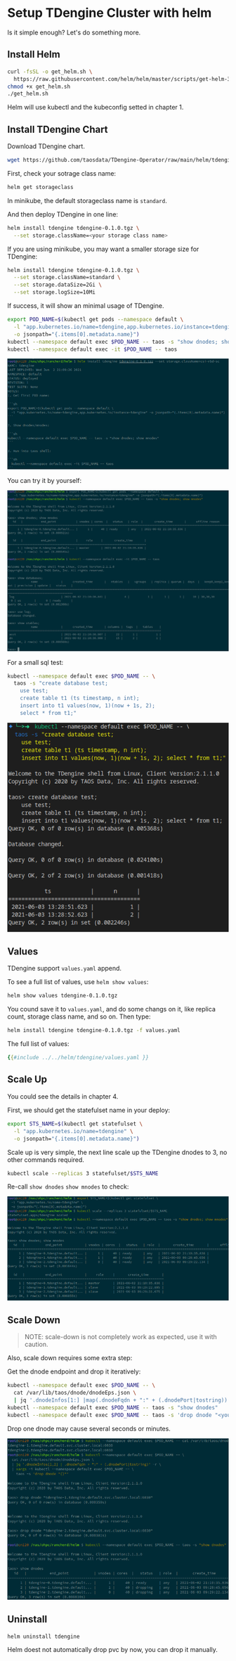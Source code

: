 # Setup TDengine Cluster with helm

Is it simple enough? Let's do something more.

## Install Helm

```sh
curl -fsSL -o get_helm.sh \
  https://raw.githubusercontent.com/helm/helm/master/scripts/get-helm-3
chmod +x get_helm.sh
./get_helm.sh
```

Helm will use kubectl and the kubeconfig setted in chapter 1.

## Install TDengine Chart

Download TDengine chart.

```sh
wget https://github.com/taosdata/TDengine-Operator/raw/main/helm/tdengine-0.1.0.tgz
```

First, check your sotrage class name:

```sh
helm get storageclass
```

In minikube, the default storageclass name is `standard`.

And then deploy TDengine in one line:

```sh
helm install tdengine tdengine-0.1.0.tgz \
  --set storage.className=<your storage class name>
```

If you are using minikube, you may want a smaller storage size for TDengine:

```sh
helm install tdengine tdengine-0.1.0.tgz \
  --set storage.className=standard \
  --set storage.dataSize=2Gi \
  --set storage.logSize=10Mi
```

If success, it will show an minimal usage of TDengine.

```sh
export POD_NAME=$(kubectl get pods --namespace default \
  -l "app.kubernetes.io/name=tdengine,app.kubernetes.io/instance=tdengine" \
  -o jsonpath="{.items[0].metadata.name}")
kubectl --namespace default exec $POD_NAME -- taos -s "show dnodes; show mnodes"
kubectl --namespace default exec -it $POD_NAME -- taos
```

![helm-install-with-sc](./assets/helm-install-with-sc.png)

You can try it by yourself:

![helm-install-post-script](./assets/helm-install-post-script.png)

For a small sql test:

```sh
kubectl --namespace default exec $POD_NAME -- \
  taos -s "create database test;
    use test;
    create table t1 (ts timestamp, n int);
    insert into t1 values(now, 1)(now + 1s, 2);
    select * from t1;"
```

![taos-sql](assets/kubectl-taos-sql.png)

## Values

TDengine support `values.yaml` append.

To see a full list of values, use `helm show values`:

```sh
helm show values tdengine-0.1.0.tgz
```

You cound save it to `values.yaml`, and do some changs on it, like replica count, storage class name, and so on. Then type:

```sh
helm install tdengine tdengine-0.1.0.tgz -f values.yaml
```

The full list of values:

```yaml
{{#include ../../helm/tdengine/values.yaml }}
```

## Scale Up

You could see the details in chapter 4.

First, we should get the statefulset name in your deploy:

```sh
export STS_NAME=$(kubectl get statefulset \
  -l "app.kubernetes.io/name=tdengine" \
  -o jsonpath="{.items[0].metadata.name}")
```

Scale up is very simple, the next line scale up the TDengine dnodes to 3, no other commands required.

```sh
kubectl scale --replicas 3 statefulset/$STS_NAME
```

Re-call `show dnodes` `show mnodes` to check:

![helm-scale-up](assets/helm-scale-up.png)

## Scale Down

> NOTE: scale-down is not completely work as expected, use it with caution.

Also, scale down requires some extra step:

Get the dnode endpoint and drop it iteratively:

```sh
kubectl --namespace default exec $POD_NAME -- \
  cat /var/lib/taos/dnode/dnodeEps.json \
  | jq '.dnodeInfos[1:] |map(.dnodeFqdn + ":" + (.dnodePort|tostring)) | .[]' -r
kubectl --namespace default exec $POD_NAME -- taos -s "show dnodes"
kubectl --namespace default exec $POD_NAME -- taos -s 'drop dnode "<you dnode in list>"'
```

Drop one dnode may cause several seconds or minutes.

![helm-drop-dnode](assets/helm-drop-dnode.png)

## Uninstall

```sh
helm uninstall tdengine
```

Helm doest not automatically drop pvc by now, you can drop it manually.
